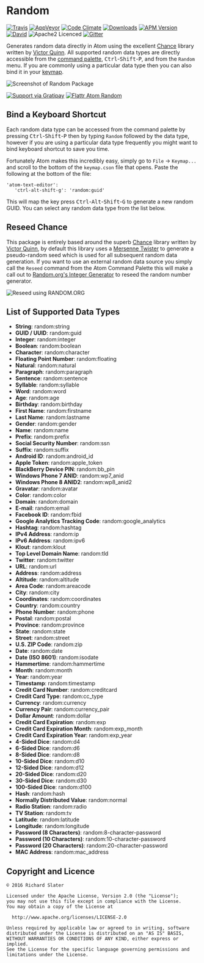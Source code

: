 # Random

[![Travis](https://img.shields.io/travis/RichardSlater/atom-random.svg?style=flat-square&label=linux%20and%20osx%20build)](https://travis-ci.org/RichardSlater/atom-random) [![AppVeyor](https://img.shields.io/appveyor/ci/richard-slater/atom-random/master.svg?style=flat-square&label=windows%20build)](https://ci.appveyor.com/project/richard-slater/atom-random) [![Code Climate](https://img.shields.io/codeclimate/github/RichardSlater/atom-random.svg?style=flat-square)](https://codeclimate.com/github/RichardSlater/atom-random) [![Downloads](https://img.shields.io/apm/dm/random.svg?style=flat-square)](https://atom.io/packages/random) [![APM Version](https://img.shields.io/apm/v/random.svg?style=flat-square)](https://atom.io/packages/random) [![David](https://img.shields.io/david/RichardSlater/atom-random.svg?style=flat-square)](https://david-dm.org/RichardSlater/atom-random) ![Apache2 Licenced](https://img.shields.io/apm/l/random.svg?style=flat-square) [![Gitter](https://img.shields.io/gitter/room/RichardSlater/atom-random.js.svg?style=flat-square)](https://gitter.im/RichardSlater/atom-random)

Generates random data directly in Atom using the excellent [Chance](http://chancejs.com/) library written by [Victor Quinn](https://www.victorquinn.com/).  All supported random data types are directly accessible from the [command palette](https://atom.io/packages/command-palette), <kbd>Ctrl</kbd>-<kbd>Shift</kbd>-<kbd>P</kbd>, and from the `Random` menu.  If you are commonly using a particular data type then you can also bind it in your [keymap](http://flight-manual.atom.io/behind-atom/sections/keymaps-in-depth/).

![Screenshot of Random Package](https://cdn.rawgit.com/RichardSlater/atom-random/v0.1.4/assets/screenshot.gif)

[![Support via Gratipay](https://cdn.rawgit.com/RichardSlater/open-source-gratitude-buttons/1.0.0/icons/en-GB/support-via-gratipay.svg)](https://gratipay.com/~RichardSlater/) [![Flattr Atom Random](https://cdn.rawgit.com/RichardSlater/open-source-gratitude-buttons/1.0.0/icons/en-GB/support-via-flattr.svg)](https://flattr.com/submit/auto?user_id=RichardSlater&url=http://github.com/RichardSlater/atom-random&title=Atom%20Random&language=en_GB&tags=github&category=software)

## Bind a Keyboard Shortcut

Each random data type can be accessed from the command palette by pressing <kbd>Ctrl</kbd>-<kbd>Shift</kbd>-<kbd>P</kbd> then by typing `Random` followed by the data type, however if you are using a particular data type frequently you might want to bind keyboard shortcut to save you time.

Fortunately Atom makes this incredibly easy, simply go to `File` &rarr; `Keymap...` and scroll to the bottom of the `keymap.cson` file that opens.  Paste the following at the bottom of the file:

    'atom-text-editor':
       'ctrl-alt-shift-g': 'random:guid'

This will map the key press <kbd>Ctrl</kbd>-<kbd>Alt</kbd>-<kbd>Shift</kbd>-<kbd>G</kbd> to generate a new random GUID.  You can select any random data type from the list below.

## Reseed Chance

This package is entirely based around the superb [Chance](http://chancejs.com/) library written by [Victor Quinn](https://www.victorquinn.com/), by default this library uses a [Mersenne Twister](https://en.wikipedia.org/wiki/Mersenne_Twister) to generate a pseudo-random seed which is used for all subsequent random data generation.  If you want to use an external random data source you simply call the `Reseed` command from the Atom Command Palette this will make a call out to [Random.org's Integer Generator](https://www.random.org/integers/) to reseed the random number generator.

![Reseed using RANDOM.ORG](https://cdn.rawgit.com/RichardSlater/atom-random/v0.1.4/assets/reseed.gif)

## List of Supported Data Types

- **String**: random:string
- **GUID / UUID**: random:guid
- **Integer**: random:integer
- **Boolean**: random:boolean
- **Character**: random:character
- **Floating Point Number**: random:floating
- **Natural**: random:natural
- **Paragraph**: random:paragraph
- **Sentence**: random:sentence
- **Syllable**: random:syllable
- **Word**: random:word
- **Age**: random:age
- **Birthday**: random:birthday
- **First Name**: random:firstname
- **Last Name**: random:lastname
- **Gender**: random:gender
- **Name**: random:name
- **Prefix**: random:prefix
- **Social Security Number**: random:ssn
- **Suffix**: random:suffix
- **Android ID**: random:android_id
- **Apple Token**: random:apple_token
- **BlackBerry Device PIN**: random:bb_pin
- **Windows Phone 7 ANID**: random:wp7_anid
- **Windows Phone 8 ANID2**: random:wp8_anid2
- **Gravatar**: random:avatar
- **Color**: random:color
- **Domain**: random:domain
- **E-mail**: random:email
- **Facebook ID**: random:fbid
- **Google Analytics Tracking Code**: random:google_analytics
- **Hashtag**: random:hashtag
- **IPv4 Address**: random:ip
- **IPv6 Address**: random:ipv6
- **Klout**: random:klout
- **Top Level Domain Name**: random:tld
- **Twitter**: random:twitter
- **URL**: random:url
- **Address**: random:address
- **Altitude**: random:altitude
- **Area Code**: random:areacode
- **City**: random:city
- **Coordinates**: random:coordinates
- **Country**: random:country
- **Phone Number**: random:phone
- **Postal**: random:postal
- **Province**: random:province
- **State**: random:state
- **Street**: random:street
- **U.S. ZIP Code**: random:zip
- **Date**: random:date
- **Date (ISO 8601)**: random:isodate
- **Hammertime**: random:hammertime
- **Month**: random:month
- **Year**: random:year
- **Timestamp**: random:timestamp
- **Credit Card Number**: random:creditcard
- **Credit Card Type**: random:cc_type
- **Currency**: random:currency
- **Currency Pair**: random:currency_pair
- **Dollar Amount**: random:dollar
- **Credit Card Expiration**: random:exp
- **Credit Card Expiration Month**: random:exp_month
- **Credit Card Expiration Year**: random:exp_year
- **4-Sided Dice**: random:d4
- **6-Sided Dice**: random:d6
- **8-Sided Dice**: random:d8
- **10-Sided Dice**: random:d10
- **12-Sided Dice**: random:d12
- **20-Sided Dice**: random:d20
- **30-Sided Dice**: random:d30
- **100-Sided Dice**: random:d100
- **Hash**: random:hash
- **Normally Distributed Value**: random:normal
- **Radio Station**: random:radio
- **TV Station**: random:tv
- **Latitude**: random:latitude
- **Longitude**: random:longitude
- **Password (8 Characters)**: random:8-character-password
- **Password (10 Characters)**: random:10-character-password
- **Password (20 Characters)**: random:20-character-password
- **MAC Address**: random:mac_address

## Copyright and Licence

    © 2016 Richard Slater

    Licensed under the Apache License, Version 2.0 (the "License");
    you may not use this file except in compliance with the License.
    You may obtain a copy of the License at

      http://www.apache.org/licenses/LICENSE-2.0

    Unless required by applicable law or agreed to in writing, software
    distributed under the License is distributed on an "AS IS" BASIS,
    WITHOUT WARRANTIES OR CONDITIONS OF ANY KIND, either express or implied.
    See the License for the specific language governing permissions and
    limitations under the License.
